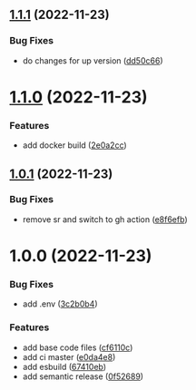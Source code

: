 ## [1.1.1](https://github.com/2ppl/boilerplate-api/compare/v1.1.0...v1.1.1) (2022-11-23)


### Bug Fixes

* do changes for up version ([dd50c66](https://github.com/2ppl/boilerplate-api/commit/dd50c669a00a932b70cea22fc5931b504a1bd8b1))

# [1.1.0](https://github.com/2ppl/boilerplate-api/compare/v1.0.1...v1.1.0) (2022-11-23)


### Features

* add docker build ([2e0a2cc](https://github.com/2ppl/boilerplate-api/commit/2e0a2cc96c8eef508064be831bb8efbd08bcfc9e))

## [1.0.1](https://github.com/2ppl/boilerplate-api/compare/v1.0.0...v1.0.1) (2022-11-23)


### Bug Fixes

* remove sr and switch to gh action ([e8f6efb](https://github.com/2ppl/boilerplate-api/commit/e8f6efbc93d172e390b0558f51cb441d6b59dfb1))

# 1.0.0 (2022-11-23)


### Bug Fixes

* add .env ([3c2b0b4](https://github.com/2ppl/boilerplate-api/commit/3c2b0b41de679d6763d45ba19e2ee962f861423b))


### Features

* add base code files ([cf6110c](https://github.com/2ppl/boilerplate-api/commit/cf6110c7ed5f36b82e1365fda7e3be15c6456c82))
* add ci master ([e0da4e8](https://github.com/2ppl/boilerplate-api/commit/e0da4e816a06c1126fd4fc06212f4f97a75df179))
* add esbuild ([67410eb](https://github.com/2ppl/boilerplate-api/commit/67410ebe01578d282088772b77fa1c7158c4e9df))
* add semantic release ([0f52689](https://github.com/2ppl/boilerplate-api/commit/0f52689f4f7a7dc6a8d35b8fa2554fc5b398e347))
